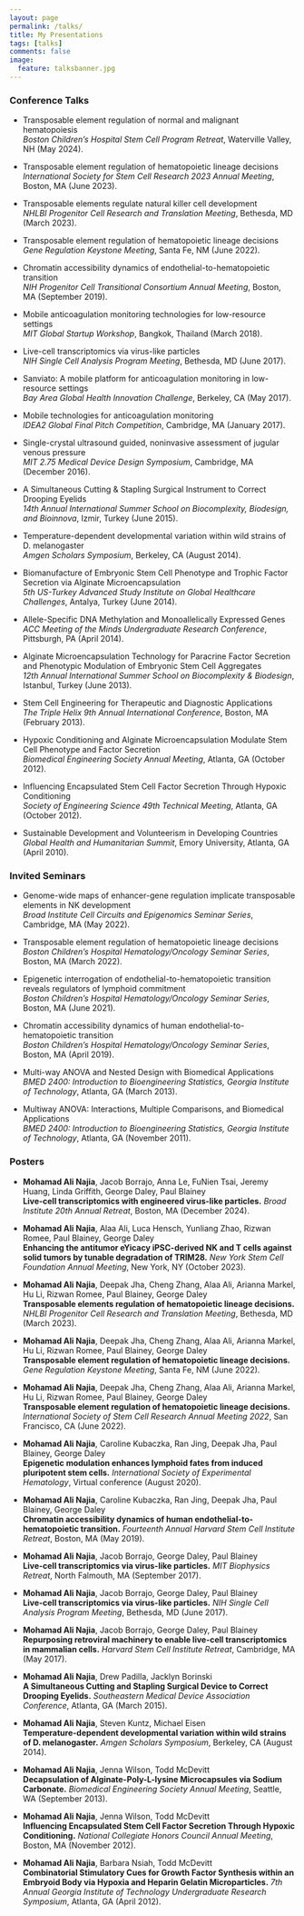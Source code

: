 ```yaml
---
layout: page
permalink: /talks/
title: My Presentations
tags: [talks]
comments: false
image:
  feature: talksbanner.jpg
---
```



### Conference Talks

*  Transposable element regulation of normal and malignant hematopoiesis<br>
<i>Boston Children’s Hospital Stem Cell Program Retreat</i>, Waterville Valley, NH (May 2024).

*  Transposable element regulation of hematopoietic lineage decisions<br>
<i>International Society for Stem Cell Research 2023 Annual Meeting</i>, Boston, MA (June 2023).

*  Transposable elements regulate natural killer cell development<br>
<i>NHLBI Progenitor Cell Research and Translation Meeting</i>, Bethesda, MD (March 2023).

*  Transposable element regulation of hematopoietic lineage decisions<br>
<i>Gene Regulation Keystone Meeting</i>, Santa Fe, NM (June 2022).

* Chromatin accessibility dynamics of endothelial-to-hematopoietic transition<br>
<i>NIH Progenitor Cell Transitional Consortium Annual Meeting</i>, Boston, MA (September 2019).

* Mobile anticoagulation monitoring technologies for low-resource settings<br>
<i>MIT Global Startup Workshop</i>, Bangkok, Thailand (March 2018).

* Live-cell transcriptomics via virus-like particles<br>
<i>NIH Single Cell Analysis Program Meeting</i>, Bethesda, MD (June 2017).

* Sanviato: A mobile platform for anticoagulation monitoring in low-resource settings<br>
<i>Bay Area Global Health Innovation Challenge</i>, Berkeley, CA (May 2017).

* Mobile technologies for anticoagulation monitoring<br>
<i>IDEA2 Global Final Pitch Competition</i>, Cambridge, MA (January 2017).

* Single-crystal ultrasound guided, noninvasive assessment of jugular venous pressure<br>
<i>MIT 2.75 Medical Device Design Symposium</i>, Cambridge, MA (December 2016).

* A Simultaneous Cutting & Stapling Surgical Instrument to Correct Drooping Eyelids<br>
<i>14th Annual International Summer School on Biocomplexity, Biodesign, and Bioinnova</i>, Izmir, Turkey (June 2015).

* Temperature-dependent developmental variation within wild strains of D. melanogaster<br>
<i>Amgen Scholars Symposium</i>, Berkeley, CA (August 2014).

* Biomanufacture of Embryonic Stem Cell Phenotype and Trophic Factor Secretion via Alginate Microencapsulation<br>
<i>5th US-Turkey Advanced Study Institute on Global Healthcare Challenges</i>, Antalya, Turkey (June 2014).

* Allele-Specific DNA Methylation and Monoallelically Expressed Genes<br>
<i>ACC Meeting of the Minds Undergraduate Research Conference</i>, Pittsburgh, PA (April 2014).

* Alginate Microencapsulation Technology for Paracrine Factor Secretion and Phenotypic Modulation of Embryonic Stem Cell Aggregates<br>
<i>12th Annual International Summer School on Biocomplexity & Biodesign</i>, Istanbul, Turkey (June 2013).

* Stem Cell Engineering for Therapeutic and Diagnostic Applications<br>
<i>The Triple Helix 9th Annual International Conference</i>, Boston, MA (February 2013).

* Hypoxic Conditioning and Alginate Microencapsulation Modulate Stem Cell Phenotype and Factor Secretion<br>
<i>Biomedical Engineering Society Annual Meeting</i>, Atlanta, GA (October 2012).

* Influencing Encapsulated Stem Cell Factor Secretion Through Hypoxic Conditioning<br>
<i>Society of Engineering Science 49th Technical Meeting</i>, Atlanta, GA (October 2012).

* Sustainable Development and Volunteerism in Developing Countries<br>
<i>Global Health and Humanitarian Summit</i>, Emory University, Atlanta, GA (April 2010).


### Invited Seminars

* Genome-wide maps of enhancer-gene regulation implicate transposable elements in NK development<br>
<i>Broad Institute Cell Circuits and Epigenomics Seminar Series</i>, Cambridge, MA (May 2022).

* Transposable element regulation of hematopoietic lineage decisions<br>
<i>Boston Children’s Hospital Hematology/Oncology Seminar Series</i>, Boston, MA (March 2022).

* Epigenetic interrogation of endothelial-to-hematopoietic transition reveals regulators of lymphoid commitment<br>
<i>Boston Children’s Hospital Hematology/Oncology Seminar Series</i>, Boston, MA (June 2021).

* Chromatin accessibility dynamics of human endothelial-to-hematopoietic transition<br>
<i>Boston Children’s Hospital Hematology/Oncology Seminar Series</i>, Boston, MA (April 2019).

* Multi-way ANOVA and Nested Design with Biomedical Applications<br>
<i>BMED 2400: Introduction to Bioengineering Statistics, Georgia Institute of Technology</i>, Atlanta, GA (March 2013).

* Multiway ANOVA: Interactions, Multiple Comparisons, and Biomedical Applications<br>
<i>BMED 2400: Introduction to Bioengineering Statistics, Georgia Institute of Technology</i>, Atlanta, GA (November 2011).


### Posters

* <b>Mohamad Ali Najia</b>, Jacob Borrajo, Anna Le, FuNien Tsai, Jeremy Huang, Linda Griffith, George Daley, Paul Blainey<br>
<b>Live-cell transcriptomics with engineered virus-like particles.</b> <i>Broad Institute 20th Annual Retreat</i>, Boston, MA (December 2024).

* <b>Mohamad Ali Najia</b>, Alaa Ali, Luca Hensch, Yunliang Zhao, Rizwan Romee, Paul Blainey, George Daley<br>
<b>Enhancing the antitumor eYicacy iPSC-derived NK and T cells against solid tumors by tunable degradation of TRIM28.</b> <i>New York Stem Cell Foundation Annual Meeting</i>, New York, NY (October 2023).

* <b>Mohamad Ali Najia</b>, Deepak Jha, Cheng Zhang, Alaa Ali, Arianna Markel, Hu Li, Rizwan Romee, Paul Blainey, George Daley<br>
<b>Transposable elements regulation of hematopoietic lineage decisions.</b> <i>NHLBI Progenitor Cell Research and Translation Meeting</i>, Bethesda, MD (March 2023).

* <b>Mohamad Ali Najia</b>, Deepak Jha, Cheng Zhang, Alaa Ali, Arianna Markel, Hu Li, Rizwan Romee, Paul Blainey, George Daley<br>
<b>Transposable element regulation of hematopoietic lineage decisions.</b> <i>Gene Regulation Keystone Meeting</i>, Santa Fe, NM (June 2022).

* <b>Mohamad Ali Najia</b>, Deepak Jha, Cheng Zhang, Alaa Ali, Arianna Markel, Hu Li, Rizwan Romee, Paul Blainey, George Daley<br>
<b>Transposable element regulation of hematopoietic lineage decisions.</b> <i>International Society of Stem Cell Research Annual Meeting 2022</i>, San Francisco, CA (June 2022).

* <b>Mohamad Ali Najia</b>, Caroline Kubaczka, Ran Jing, Deepak Jha, Paul Blainey, George Daley<br>
<b>Epigenetic modulation enhances lymphoid fates from induced pluripotent stem cells.</b> <i>International Society of Experimental Hematology</i>, Virtual conference (August 2020).

* <b>Mohamad Ali Najia</b>, Caroline Kubaczka, Ran Jing, Deepak Jha, Paul Blainey, George Daley<br>
<b>Chromatin accessibility dynamics of human endothelial-to-hematopoietic transition.</b> <i>Fourteenth Annual Harvard Stem Cell Institute Retreat</i>, Boston, MA (May 2019).

* <b>Mohamad Ali Najia</b>, Jacob Borrajo, George Daley, Paul Blainey<br>
<b>Live-cell transcriptomics via virus-like particles.</b> <i>MIT Biophysics Retreat</i>, North Falmouth, MA (September 2017).

* <b>Mohamad Ali Najia</b>, Jacob Borrajo, George Daley, Paul Blainey<br>
<b>Live-cell transcriptomics via virus-like particles.</b> <i>NIH Single Cell Analysis Program Meeting</i>, Bethesda, MD (June 2017).

* <b>Mohamad Ali Najia</b>, Jacob Borrajo, George Daley, Paul Blainey<br>
<b>Repurposing retroviral machinery to enable live-cell transcriptomics in mammalian cells.</b> <i>Harvard Stem Cell Institute Retreat</i>, Cambridge, MA (May 2017).

* <b>Mohamad Ali Najia</b>, Drew Padilla, Jacklyn Borinski<br>
<b>A Simultaneous Cutting and Stapling Surgical Device to Correct Drooping Eyelids.</b> <i>Southeastern Medical Device Association Conference</i>, Atlanta, GA (March 2015).

* <b>Mohamad Ali Najia</b>, Steven Kuntz, Michael Eisen<br>
<b>Temperature-dependent developmental variation within wild strains of D. melanogaster.</b> <i>Amgen Scholars Symposium</i>, Berkeley, CA (August 2014).

* <b>Mohamad Ali Najia</b>, Jenna Wilson, Todd McDevitt<br>
<b>Decapsulation of Alginate-Poly-L-lysine Microcapsules via Sodium Carbonate.</b> <i>Biomedical Engineering Society Annual Meeting</i>, Seattle, WA (September 2013).

* <b>Mohamad Ali Najia</b>, Jenna Wilson, Todd McDevitt<br>
<b>Influencing Encapsulated Stem Cell Factor Secretion Through Hypoxic Conditioning.</b> <i>National Collegiate Honors Council Annual Meeting</i>, Boston, MA (November 2012).

* <b>Mohamad Ali Najia</b>, Barbara Nsiah, Todd McDevitt<br>
<b>Combinatorial Stimulatory Cues for Growth Factor Synthesis within an Embryoid Body via Hypoxia and Heparin Gelatin Microparticles.</b> <i>7th Annual Georgia Institute of Technology Undergraduate Research Symposium</i>, Atlanta, GA (April 2012).

